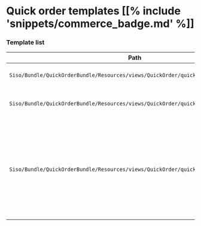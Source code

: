 # Quick order templates [[% include 'snippets/commerce_badge.md' %]]

### Template list

| Path     | Description       |
| -------- | ----------------- |
| `Siso/Bundle/QuickOrderBundle/Resources/views/QuickOrder/quick_order.html.twig` | Entry page for quick order. |
| `Siso/Bundle/QuickOrderBundle/Resources/views/QuickOrder/quick_order_form.html.twig` | Renders the content of the quick order page. |
| `Siso/Bundle/QuickOrderBundle/Resources/views/QuickOrder/quick_order_line.html.twig` | Renders the content of one quick order line. This template is used to replace the quick order line after creating the line preview. |
